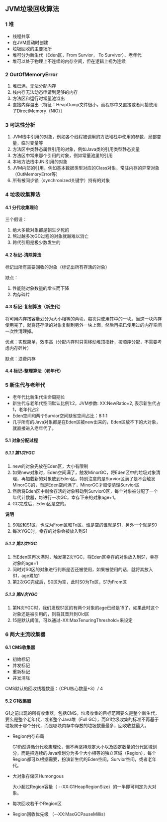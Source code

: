 ## JVM垃圾回收算法

### 1 堆

* 线程共享
* 在JVM启动时创建
* 垃圾回收的主要场所
* 堆可分为新生代（Eden区，From Survior， To Survivor）、老年代
* 堆可以处于物理上不连续的内存空间，但在逻辑上视为连续

### 2 OutOfMemoryError

1. 堆已满，无法分配内存
2. 栈内存无法动态申请到足够的内存
3. 方法区和运行时常量池溢出
4. 直接内存溢出（特征：HeapDump文件很小，而程序中又直接或者间接使用了DirectMemory（NIO））

### 3 可达性分析

1. JVM栈中引用的对象，例如各个线程被调用的方法堆栈中使用的参数，局部变量，临时变量等
2. 方法区中类静态属性引用的对象，例如Java类的引用类型静态变量
3. 方法区中常来那个引用的对象，例如常量池里的引用
4. 本地方法栈中JNI引用的对象
5. JVM内部的引用，例如基本数据类型对应的Class对象，常驻内存的异常对象（OutMemoryError等）
6. 所有被同步锁（synchronized关键字）持有的对象

### 4 垃圾收集算法

#### 4.1 分代收集理论

三个假设：

1. 绝大多数对象都是朝生夕死的
2. 熬过越多次GC过程的对象就越难以消亡
3. 跨代引用是极少数发生的

#### 4.2 标记-清除算法

标记出所有需要回收的对象（标记出所有存活的对象）

缺点：

1. 性能随对象数量的增长而下降
2. 内存碎片

#### 4.3 标记-复制算法（新生代）

将可用内存按容量划分为大小相等的两块，每次只使用其中的一块。当这一块内存使用完了，就将还存活的对象复制到另外一块上面，然后再把已使用过的内存空间一次性清理掉。

优点：实现简单，效率高（分配内存时只需移动堆顶指针，按顺序分配，不需要考虑内存碎片）

缺点：浪费内存

#### 4.4 标记-整理算法（老年代）

### 5 新生代与老年代

* 老年代比新生代生命周期长
* 新生代与老年代空间默认比例1:2，JVM参数: XX:NewRatio=2, 表示新生代占1，老年代占2
* Eden空间和两个Survior空间缺省空间占比：8:1:1
* 几乎所有的Java对象都是在Eden区被new出来的，Eden区放不下的大对象，就直接进入老年代了。

#### 5.1 对象分配过程

##### 5.1.1 第1次YGC 

1. new的对象先放在Eden区，大小有限制
2. 如果new对象时，Eden空间满了，触发MinorGC，将Eden区中的垃圾对象清理，再加载新的对象放到Eden区。特别注意的是Survior区满了是不会触发MinorGC的，而是Eden空间满了，MinorGC才顺便清理Survior区
3. 然后将Eden区中剩余存活的对象移动到Survior0区，每个对象被分配了一个年代计数器，每进行一次GC，幸存下来的对象age+1。
4. GC完成后，Eden区是空的。

**说明**

1. S0区和S1区，也成为From区和To区，谁是空的谁就是S1，另外一个就是S0
2. 每次YGC时，幸存的对象会被放入到S1

##### 5.1.2 第2次YGC

1. 当Eden区再次满时，触发第2次YGC，将Eden区幸存的对象放入到S1，幸存对象的age=1
2. 同时对S0区的对象进行判断是否还被使用，如果被使用的话，就将其放入S1，age累加1
3. 第2次GC完成后，S0区为空，此时S0为To区，S1为From区

##### 5.1.3 第N次YGC

1. 第N次YGC时，我们发现S1区的有两个对象的age已经是15了，如果此时这个对象还是被引用的，则将其晋升到Old区
2. 15是默认阈值，可以通过-XX:MaxTenuringThreshold=<N>来设定

### 6 两大主流收集器

#### 6.1 CMS收集器

* 初始标记
* 并发标记
* 重新标记
* 并发清除

CMS默认的回收线程数量：（CPU核心数量+3）/ 4

#### 5.2 G1收集器

G1之前出现的所有收集器，包括CMS，垃圾收集的目标范围要么是整个新生代，要么是整个老年代，或者整个Java堆（Full GC），而G1垃圾收集的标准不再基于垃圾属于哪个分代，而是哪块内存中存放的垃圾数量最多，回收收益最大。

* Region内存布局

  G1仍然遵循分代收集理论，但不再坚持规定大小以及固定数量的分代区域划分，而是把连续的Java堆划分为多个大小相等的独立区域（Region），每个Region都可以根据需要，扮演新生代的Eden空间，Survior空间，或者老年代。

* 大对象存储区Humongous

  大小超过Region容量（ --XX:G1HeapRegionSize）的一半即可判定为大对象。

* 每次回收若干个Region区

* Region回收优先级 （--XX:MaxGCPauseMillis）



